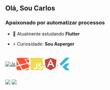 <h2 align="left">Olá, Sou Carlos</h2>
<h3 align="left">Apaixonado por automatizar processos</h3>

- 🌱 Atualmente estudando **Flutter**

- ⚡ Curiosidade: **Sou Asperger**

##

<p align="left">
  
  <a href="https://www.php.net" target="_blank">
    <img align="center" alt="Js" height="40" width="40" src="https://mblogthumb-phinf.pstatic.net/MjAxNzA1MDhfMTYw/MDAxNDk0MjQwMTM1MjE3.FLF8jkuAmuEHRUiGOJm71rAZghs6vwQQVkDwMEhGoegg.MYEcZ2ky13dSuDOwnqHKgl7PRs0IFCzLEmvVToSzwWog.PNG.crehacktive3/php.png?type=w800">
  </a>

  <a href="https://laravel.com/" target="_blank">
    <img align="center" alt="Js" height="40" width="40" src="https://raw.githubusercontent.com/devicons/devicon/master/icons/laravel/laravel-plain.svg">
  </a>
  
  <a href="https://developer.mozilla.org/en-US/docs/Web/JavaScript" target="_blank">
   <img align="center" alt="Js" height="40" width="40" src="https://raw.githubusercontent.com/devicons/devicon/master/icons/javascript/javascript-plain.svg">
  </a>
  
  <a href="https://angular.io/" target="_blank">
   <img align="center" alt="Js" height="40" width="40" src="https://raw.githubusercontent.com/devicons/devicon/2ae2a900d2f041da66e950e4d48052658d850630/icons/angularjs/angularjs-plain.svg">
  </a>
  
  <a href="https://flutter.dev/" target="_blank">
   <img align="center" alt="Js" height="40" width="40" src="https://raw.githubusercontent.com/devicons/devicon/2ae2a900d2f041da66e950e4d48052658d850630/icons/flutter/flutter-plain.svg">
  </a>

</p>

##

<p align="left">
  <a href="https://www.linkedin.com/in/carlospessin" target="_blank"><img src="https://img.shields.io/badge/-LinkedIn-%230077B5?style=for-the-badge&logo=linkedin&logoColor=white" target="_blank"></a> 
  <a href="https://instagram.com/carlospessin" target="_blank"><img src="https://img.shields.io/badge/-Instagram-%23E4405F?style=for-the-badge&logo=instagram&logoColor=white" target="_blank"></a>
</p>


<!-- <p><img align="left" src="https://github-readme-stats.vercel.app/api/top-langs?username=carlospessin&show_icons=true&locale=en&layout=compact" alt="carlospessin" /></p> -->
